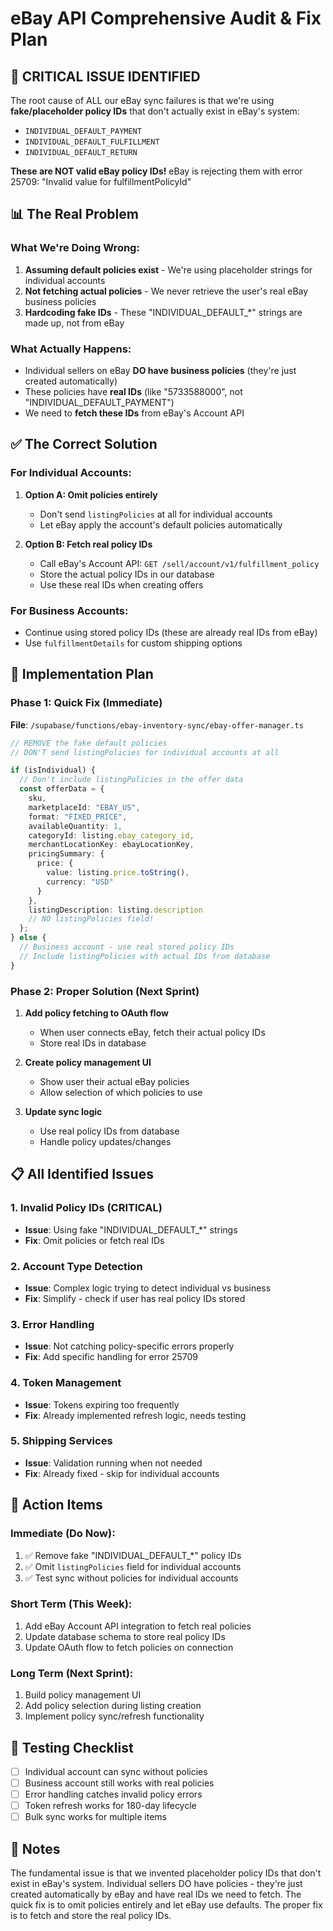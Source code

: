 # eBay API Comprehensive Audit & Fix Plan

## 🔴 CRITICAL ISSUE IDENTIFIED

The root cause of ALL our eBay sync failures is that we're using **fake/placeholder policy IDs** that don't actually exist in eBay's system:
- `INDIVIDUAL_DEFAULT_PAYMENT`
- `INDIVIDUAL_DEFAULT_FULFILLMENT` 
- `INDIVIDUAL_DEFAULT_RETURN`

**These are NOT valid eBay policy IDs!** eBay is rejecting them with error 25709: "Invalid value for fulfillmentPolicyId"

## 📊 The Real Problem

### What We're Doing Wrong:
1. **Assuming default policies exist** - We're using placeholder strings for individual accounts
2. **Not fetching actual policies** - We never retrieve the user's real eBay business policies
3. **Hardcoding fake IDs** - These "INDIVIDUAL_DEFAULT_*" strings are made up, not from eBay

### What Actually Happens:
- Individual sellers on eBay **DO have business policies** (they're just created automatically)
- These policies have **real IDs** (like "5733588000", not "INDIVIDUAL_DEFAULT_PAYMENT")
- We need to **fetch these IDs** from eBay's Account API

## ✅ The Correct Solution

### For Individual Accounts:
1. **Option A: Omit policies entirely**
   - Don't send `listingPolicies` at all for individual accounts
   - Let eBay apply the account's default policies automatically

2. **Option B: Fetch real policy IDs**
   - Call eBay's Account API: `GET /sell/account/v1/fulfillment_policy`
   - Store the actual policy IDs in our database
   - Use these real IDs when creating offers

### For Business Accounts:
- Continue using stored policy IDs (these are already real IDs from eBay)
- Use `fulfillmentDetails` for custom shipping options

## 🔧 Implementation Plan

### Phase 1: Quick Fix (Immediate)
**File**: `/supabase/functions/ebay-inventory-sync/ebay-offer-manager.ts`

```typescript
// REMOVE the fake default policies
// DON'T send listingPolicies for individual accounts at all

if (isIndividual) {
  // Don't include listingPolicies in the offer data
  const offerData = {
    sku,
    marketplaceId: "EBAY_US",
    format: "FIXED_PRICE",
    availableQuantity: 1,
    categoryId: listing.ebay_category_id,
    merchantLocationKey: ebayLocationKey,
    pricingSummary: {
      price: {
        value: listing.price.toString(),
        currency: "USD"
      }
    },
    listingDescription: listing.description
    // NO listingPolicies field!
  };
} else {
  // Business account - use real stored policy IDs
  // Include listingPolicies with actual IDs from database
}
```

### Phase 2: Proper Solution (Next Sprint)
1. **Add policy fetching to OAuth flow**
   - When user connects eBay, fetch their actual policy IDs
   - Store real IDs in database

2. **Create policy management UI**
   - Show user their actual eBay policies
   - Allow selection of which policies to use

3. **Update sync logic**
   - Use real policy IDs from database
   - Handle policy updates/changes

## 📋 All Identified Issues

### 1. **Invalid Policy IDs** (CRITICAL)
- **Issue**: Using fake "INDIVIDUAL_DEFAULT_*" strings
- **Fix**: Omit policies or fetch real IDs

### 2. **Account Type Detection**
- **Issue**: Complex logic trying to detect individual vs business
- **Fix**: Simplify - check if user has real policy IDs stored

### 3. **Error Handling**
- **Issue**: Not catching policy-specific errors properly
- **Fix**: Add specific handling for error 25709

### 4. **Token Management**
- **Issue**: Tokens expiring too frequently
- **Fix**: Already implemented refresh logic, needs testing

### 5. **Shipping Services**
- **Issue**: Validation running when not needed
- **Fix**: Already fixed - skip for individual accounts

## 🚀 Action Items

### Immediate (Do Now):
1. ✅ Remove fake "INDIVIDUAL_DEFAULT_*" policy IDs
2. ✅ Omit `listingPolicies` field for individual accounts
3. ✅ Test sync without policies for individual accounts

### Short Term (This Week):
1. Add eBay Account API integration to fetch real policies
2. Update database schema to store real policy IDs
3. Update OAuth flow to fetch policies on connection

### Long Term (Next Sprint):
1. Build policy management UI
2. Add policy selection during listing creation
3. Implement policy sync/refresh functionality

## 🧪 Testing Checklist

- [ ] Individual account can sync without policies
- [ ] Business account still works with real policies
- [ ] Error handling catches invalid policy errors
- [ ] Token refresh works for 180-day lifecycle
- [ ] Bulk sync works for multiple items

## 📝 Notes

The fundamental issue is that we invented placeholder policy IDs that don't exist in eBay's system. Individual sellers DO have policies - they're just created automatically by eBay and have real IDs we need to fetch. The quick fix is to omit policies entirely and let eBay use defaults. The proper fix is to fetch and store the real policy IDs.
